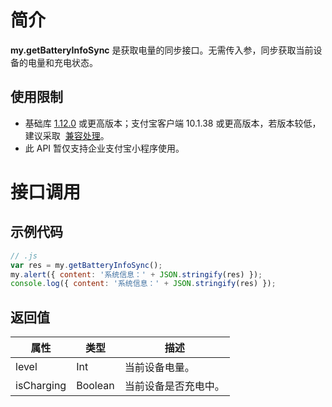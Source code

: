 # 简介

**my.getBatteryInfoSync** 是获取电量的同步接口。无需传入参，同步获取当前设备的电量和充电状态。

## 使用限制

- 基础库 [1.12.0](https://opendocs.alipay.com/mini/framework/lib) 或更高版本；支付宝客户端 10.1.38 或更高版本，若版本较低，建议采取  [兼容处理](/mini/framework/compatibility)。
- 此 API 暂仅支持企业支付宝小程序使用。

# 接口调用

## 示例代码

```javascript
// .js
var res = my.getBatteryInfoSync();
my.alert({ content: '系统信息：' + JSON.stringify(res) });
console.log({ content: '系统信息：' + JSON.stringify(res) });
```

## 返回值

| **属性**   | **类型** | **描述**             |
| ---------- | -------- | -------------------- |
| level      | Int      | 当前设备电量。       |
| isCharging | Boolean  | 当前设备是否充电中。 |
